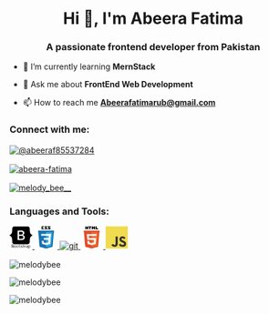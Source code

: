 
<h1 align="center">Hi 👋, I'm Abeera Fatima</h1>
<h3 align="center">A passionate frontend developer from Pakistan</h3>

- 🌱 I’m currently learning **MernStack**

- 💬 Ask me about **FrontEnd Web Development**

- 📫 How to reach me **Abeerafatimarub@gmail.com**

<h3 align="left">Connect with me:</h3>
<p align="left">
<a href="https://twitter.com/@abeeraf85537284" target="blank"><img align="center" align=""src="https://raw.githubusercontent.com/rahuldkjain/github-profile-readme-generator/master/src/images/icons/Social/twitter.svg" alt="@abeeraf85537284" height="30" width="40" /></a>

<a href="https://linkedin.com/in/abeera-fatima" target="blank"><img align="center" src="https://raw.githubusercontent.com/rahuldkjain/github-profile-readme-generator/master/src/images/icons/Social/linked-in-alt.svg" alt="abeera-fatima" height="30" width="40" /></a>

<a href="https://instagram.com/melody_bee__" target="blank"><img align="center" src="https://raw.githubusercontent.com/rahuldkjain/github-profile-readme-generator/master/src/images/icons/Social/instagram.svg" alt="melody_bee__" height="30" width="40" /></a>

</p>

<h3 align="left">Languages and Tools:</h3>
<p align="left"> <a href="https://getbootstrap.com" target="_blank" rel="noreferrer"> <img src="https://raw.githubusercontent.com/devicons/devicon/master/icons/bootstrap/bootstrap-plain-wordmark.svg" alt="bootstrap" width="40" height="40"/> </a>
 <a href="https://www.w3schools.com/css/" target="_blank" rel="noreferrer"> <img src="https://raw.githubusercontent.com/devicons/devicon/master/icons/css3/css3-original-wordmark.svg" alt="css3" width="40" height="40"/> </a>
 <a href="https://git-scm.com/" target="_blank" rel="noreferrer"> <img src="https://www.vectorlogo.zone/logos/git-scm/git-scm-icon.svg" alt="git" width="40" height="40"/> </a>
 <a href="https://www.w3.org/html/" target="_blank" rel="noreferrer"> <img src="https://raw.githubusercontent.com/devicons/devicon/master/icons/html5/html5-original-wordmark.svg" alt="html5" width="40" height="40"/> </a>
 <a href="https://developer.mozilla.org/en-US/docs/Web/JavaScript" target="_blank" rel="noreferrer"> <img src="https://raw.githubusercontent.com/devicons/devicon/master/icons/javascript/javascript-original.svg" alt="javascript" width="40" height="40"/> </a>
 </p>

<p><img align="center" src="https://github-readme-stats.vercel.app/api/top-langs?username=melodybee&show_icons=true&locale=en&layout=compact" alt="melodybee" /></p>

<p>&nbsp;<img align="left" src="https://github-readme-stats.vercel.app/api?username=melodybee&show_icons=true&locale=en" alt="melodybee" /></p>

<p><img align="left" src="https://github-readme-streak-stats.herokuapp.com/?user=melodybee&" alt="melodybee" /></p>
